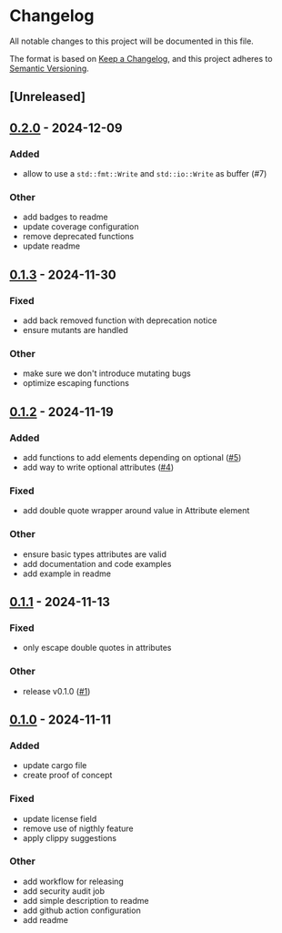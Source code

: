 # Changelog

All notable changes to this project will be documented in this file.

The format is based on [Keep a Changelog](https://keepachangelog.com/en/1.0.0/),
and this project adheres to [Semantic Versioning](https://semver.org/spec/v2.0.0.html).

## [Unreleased]

## [0.2.0](https://github.com/jdrouet/another-html-builder/compare/v0.1.3...v0.2.0) - 2024-12-09

### Added

- allow to use a `std::fmt::Write` and `std::io::Write` as buffer (#7)

### Other

- add badges to readme
- update coverage configuration
- remove deprecated functions
- update readme

## [0.1.3](https://github.com/jdrouet/another-html-builder/compare/v0.1.2...v0.1.3) - 2024-11-30

### Fixed

- add back removed function with deprecation notice
- ensure mutants are handled

### Other

- make sure we don't introduce mutating bugs
- optimize escaping functions

## [0.1.2](https://github.com/jdrouet/another-html-builder/compare/v0.1.1...v0.1.2) - 2024-11-19

### Added

- add functions to add elements depending on optional ([#5](https://github.com/jdrouet/another-html-builder/pull/5))
- add way to write optional attributes ([#4](https://github.com/jdrouet/another-html-builder/pull/4))

### Fixed

- add double quote wrapper around value in Attribute element

### Other

- ensure basic types attributes are valid
- add documentation and code examples
- add example in readme

## [0.1.1](https://github.com/jdrouet/another-html-builder/compare/v0.1.0...v0.1.1) - 2024-11-13

### Fixed

- only escape double quotes in attributes

### Other

- release v0.1.0 ([#1](https://github.com/jdrouet/another-html-builder/pull/1))

## [0.1.0](https://github.com/jdrouet/another-html-builder/releases/tag/v0.1.0) - 2024-11-11

### Added

- update cargo file
- create proof of concept

### Fixed

- update license field
- remove use of nigthly feature
- apply clippy suggestions

### Other

- add workflow for releasing
- add security audit job
- add simple description to readme
- add github action configuration
- add readme
